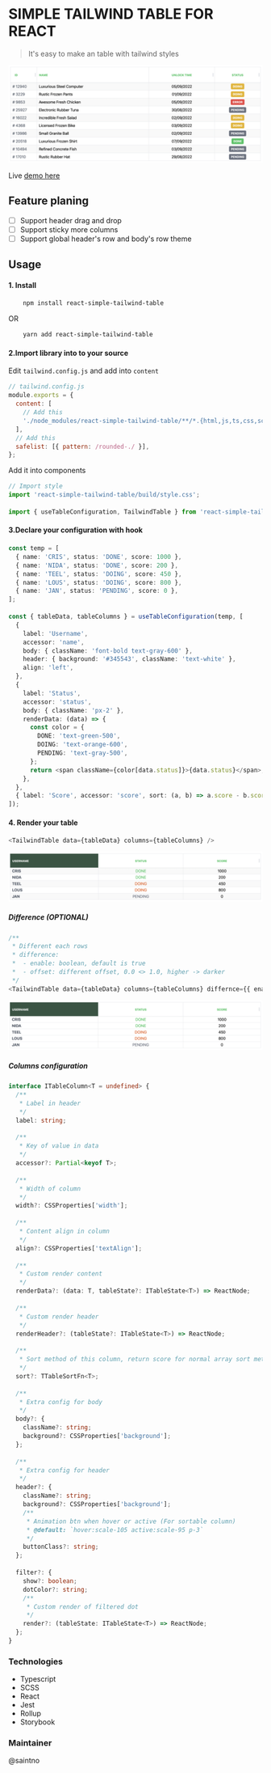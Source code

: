 # SIMPLE TAILWIND TABLE FOR REACT

> It's easy to make an table with tailwind styles

![Table image](./docs/table.png)

Live [demo here](https://twtable.550studios.com)

## Feature planing

- [ ] Support header drag and drop
- [ ] Support sticky more columns
- [ ] Support global header's row and body's row theme

## Usage

#### 1. Install

```bash
    npm install react-simple-tailwind-table
```

OR

```bash
    yarn add react-simple-tailwind-table
```

#### 2.Import library into to your source

Edit `tailwind.config.js` and add into `content`

```js
// tailwind.config.js
module.exports = {
  content: [
    // Add this
    './node_modules/react-simple-tailwind-table/**/*.{html,js,ts,css,scss}',
  ],
  // Add this
  safelist: [{ pattern: /rounded-./ }],
};
```

Add it into components

```ts
// Import style
import 'react-simple-tailwind-table/build/style.css';

import { useTableConfiguration, TailwindTable } from 'react-simple-tailwind-table';
```

#### 3.Declare your configuration with hook

```ts
const temp = [
  { name: 'CRIS', status: 'DONE', score: 1000 },
  { name: 'NIDA', status: 'DONE', score: 200 },
  { name: 'TEEL', status: 'DOING', score: 450 },
  { name: 'LOUS', status: 'DOING', score: 800 },
  { name: 'JAN', status: 'PENDING', score: 0 },
];

const { tableData, tableColumns } = useTableConfiguration(temp, [
  {
    label: 'Username',
    accessor: 'name',
    body: { className: 'font-bold text-gray-600' },
    header: { background: '#345543', className: 'text-white' },
    align: 'left',
  },
  {
    label: 'Status',
    accessor: 'status',
    body: { className: 'px-2' },
    renderData: (data) => {
      const color = {
        DONE: 'text-green-500',
        DOING: 'text-orange-600',
        PENDING: 'text-gray-500',
      };
      return <span className={color[data.status]}>{data.status}</span>;
    },
  },
  { label: 'Score', accessor: 'score', sort: (a, b) => a.score - b.score },
]);
```

#### 4. Render your table

```ts
<TailwindTable data={tableData} columns={tableColumns} />
```

![Demo table image](./docs/demoTable.png)

##### Difference (OPTIONAL)

```ts
/**
 * Different each rows
 * difference:
 *  - enable: boolean, default is true
 *  - offset: different offset, 0.0 <> 1.0, higher -> darker
 */
<TailwindTable data={tableData} columns={tableColumns} differnce={{ enable: false }} />
```

![Demo table difference](./docs/difference.png)

##### Columns configuration

```ts
interface ITableColumn<T = undefined> {
  /**
   * Label in header
   */
  label: string;

  /**
   * Key of value in data
   */
  accessor?: Partial<keyof T>;

  /**
   * Width of column
   */
  width?: CSSProperties['width'];

  /**
   * Content align in column
   */
  align?: CSSProperties['textAlign'];

  /**
   * Custom render content
   */
  renderData?: (data: T, tableState?: ITableState<T>) => ReactNode;

  /**
   * Custom render header
   */
  renderHeader?: (tableState?: ITableState<T>) => ReactNode;

  /**
   * Sort method of this column, return score for normal array sort method
   */
  sort?: TTableSortFn<T>;

  /**
   * Extra config for body
   */
  body?: {
    className?: string;
    background?: CSSProperties['background'];
  };

  /**
   * Extra config for header
   */
  header?: {
    className?: string;
    background?: CSSProperties['background'];
    /**
     * Animation btn when hover or active (For sortable column)
     * @default: `hover:scale-105 active:scale-95 p-3`
     */
    buttonClass?: string;
  };

  filter?: {
    show?: boolean;
    dotColor?: string;
    /**
     * Custom render of filtered dot
     */
    render?: (tableState: ITableState<T>) => ReactNode;
  };
}
```

### Technologies

- Typescript
- SCSS
- React
- Jest
- Rollup
- Storybook

### Maintainer

@saintno
